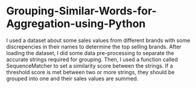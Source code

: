 # Grouping-Similar-Words-for-Aggregation-using-Python
I used a dataset about some sales values from different brands with some discrepencies in their names to determine the top selling brands.
After loading the dataset, I did some data pre-processing to separate the accurate strings required for grouping. Then, I used a function called SequenceMatcher to set a similarity score between the strings. If a threshold score is met between two or more strings, they should be grouped into one and their sales values are summed.
